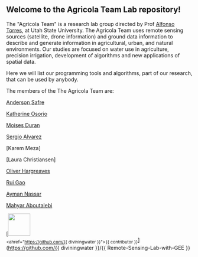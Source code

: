 ## Welcome to the Agricola Team Lab repository! 

The "Agricola Team" is a research lab group directed by Prof [Alfonso Torres](https://github.com/diviningwater), at Utah State University. 
The Agricola Team uses remote sensing sources (satellite, drone information) and ground data information to describe and generate information in agricultural, urban, and natural environments. 
Our studies are focused on water use in agriculture, precision irrigation, development of algorithms and new applications of spatial data. <br>

Here we will list our programming tools and algorithms, part of our research, that can be used by anybody.

The members of the The Agricola Team are:

[Anderson Safre](https://github.com/andersonsafre)

[Katherine Osorio](https://github.com/KJOsorio)

[Moises Duran](https://github.com/MRDuran93)

[Sergio Alvarez](https://github.com/alvarezsergiom1)

[Karem Meza]

[Laura Christiansen]

[Oliver Hargreaves](https://github.com/OliverHargreaves)

[Rui Gao](https://github.com/RuiGao9)

[Ayman Nassar](https://github.com/aymnassar)

[Mahyar Aboutalebi](https://github.com/Mahyarona)

[<img src="https://github.com/{{ diviningwater }}.png" width="60px;"/><br /><sub><ahref="https://github.com/{{ diviningwater }}">{{ contributor }}</a></sub>](https://github.com/{{ diviningwater }}/{{ Remote-Sensing-Lab-with-GEE }}


<!--

**Here are some ideas to get you started:**

🙋‍♀️ A short introduction - what is your organization all about?
🌈 Contribution guidelines - how can the community get involved?
👩‍💻 Useful resources - where can the community find your docs? Is there anything else the community should know?
🍿 Fun facts - what does your team eat for breakfast?
🧙 Remember, you can do mighty things with the power of [Markdown](https://docs.github.com/github/writing-on-github/getting-started-with-writing-and-formatting-on-github/basic-writing-and-formatting-syntax)
-->
